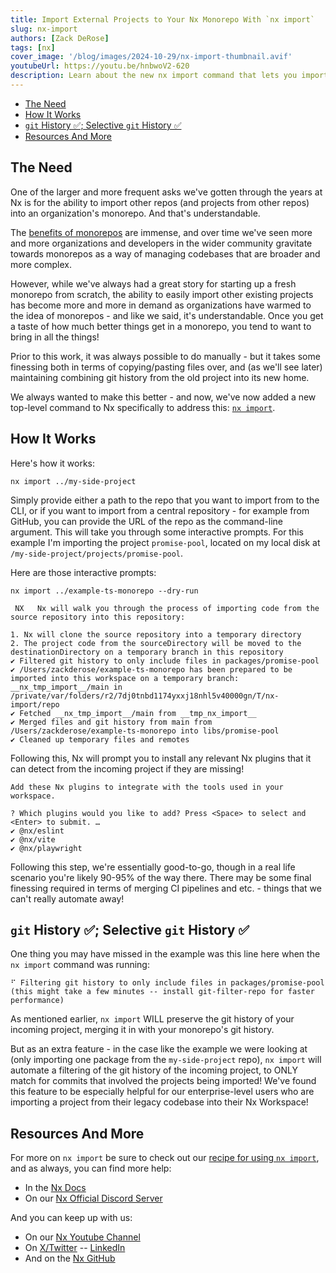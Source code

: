 ```yaml
---
title: Import External Projects to Your Nx Monorepo With `nx import`
slug: nx-import
authors: [Zack DeRose]
tags: [nx]
cover_image: '/blog/images/2024-10-29/nx-import-thumbnail.avif'
youtubeUrl: https://youtu.be/hnbwoV2-620
description: Learn about the new nx import command that lets you import external repositories into your Nx monorepo while preserving git history.
---
```


- [The Need](#the-need)
- [How It Works](#how-it-works)
- [`git` History ✅; Selective `git` History ✅](#git-history-selective-git-history)
- [Resources And More](#resources-and-more)

## The Need

One of the larger and more frequent asks we've gotten through the years at Nx is for the ability to import other repos (and projects from other repos) into an organization's monorepo. And that's understandable.

The [benefits of monorepos](https://monorepo.tools/) are immense, and over time we've seen more and more organizations and developers in the wider community gravitate towards monorepos as a way of managing codebases that are broader and more complex.

However, while we've always had a great story for starting up a fresh monorepo from scratch, the ability to easily import other existing projects has become more and more in demand as organizations have warmed to the idea of monorepos - and like we said, it's understandable. Once you get a taste of how much better things get in a monorepo, you tend to want to bring in all the things!

Prior to this work, it was always possible to do manually - but it takes some finessing both in terms of copying/pasting files over, and (as we'll see later) maintaining combining git history from the old project into its new home.

We always wanted to make this better - and now, we've now added a new top-level command to Nx specifically to address this: [`nx import`](http://localhost:4200/nx-api/nx/documents/import).

## How It Works

Here's how it works:

```shell
nx import ../my-side-project
```

Simply provide either a path to the repo that you want to import from to the CLI, or if you want to import from a central repository - for example from GitHub, you can provide the URL of the repo as the command-line argument. This will take you through some interactive prompts. For this example I'm importing the project `promise-pool`, located on my local disk at `/my-side-project/projects/promise-pool`.

Here are those interactive prompts:

```shell
nx import ../example-ts-monorepo --dry-run

 NX   Nx will walk you through the process of importing code from the source repository into this repository:

1. Nx will clone the source repository into a temporary directory
2. The project code from the sourceDirectory will be moved to the destinationDirectory on a temporary branch in this repository
✔ Filtered git history to only include files in packages/promise-pool
✔ /Users/zackderose/example-ts-monorepo has been prepared to be imported into this workspace on a temporary branch: __nx_tmp_import__/main in /private/var/folders/r2/7dj0tnbd1174yxxj18nhl5v40000gn/T/nx-import/repo
✔ Fetched __nx_tmp_import__/main from __tmp_nx_import__
✔ Merged files and git history from main from /Users/zackderose/example-ts-monorepo into libs/promise-pool
✔ Cleaned up temporary files and remotes
```

Following this, Nx will prompt you to install any relevant Nx plugins that it can detect from the incoming project if they are missing!

```shell
Add these Nx plugins to integrate with the tools used in your workspace.

? Which plugins would you like to add? Press <Space> to select and <Enter> to submit. …
✔ @nx/eslint
✔ @nx/vite
✔ @nx/playwright
```

Following this step, we're essentially good-to-go, though in a real life scenario you're likely 90-95% of the way there. There may be some final finessing required in terms of merging CI pipelines and etc. - things that we can't really automate away!

## `git` History ✅; Selective `git` History ✅

One thing you may have missed in the example was this line here when the `nx import` command was running:

```shell
⠋ Filtering git history to only include files in packages/promise-pool (this might take a few minutes -- install git-filter-repo for faster performance)
```

As mentioned earlier, `nx import` WILL preserve the git history of your incoming project, merging it in with your monorepo's git history.

But as an extra feature - in the case like the example we were looking at (only importing one package from the `my-side-project` repo), `nx import` will automate a filtering of the git history of the incoming project, to ONLY match for commits that involved the projects being imported! We've found this feature to be especially helpful for our enterprise-level users who are importing a project from their legacy codebase into their Nx Workspace!

## Resources And More

For more on `nx import` be sure to check out our [recipe for using `nx import`](/recipes/adopting-nx/import-project), and as always, you can find more help:

- In the [Nx Docs](/getting-started/intro)
- On our [Nx Official Discord Server](https://go.nx.dev/community)

And you can keep up with us:

- On our [Nx Youtube Channel](https://www.youtube.com/@nxdevtools)
- On [X/Twitter](https://twitter.com/nxdevtools) -- [LinkedIn](https://www.linkedin.com/company/nrwl/)
- And on the [Nx GitHub](https://github.com/nrwl/nx)
